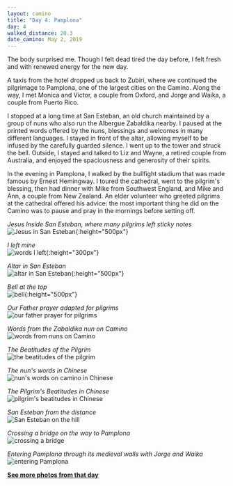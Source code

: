 ```yaml
---
layout: camino
title: "Day 4: Pamplona"
day: 4
walked_distance: 20.3
date_camino: May 2, 2019
---
```

The body surprised me. Though I felt dead tired the day before, I felt fresh and with renewed energy for the new day.

A taxis from the hotel dropped us back to Zubiri, where we continued the pilgrimage to Pamplona, one of the largest cities on the Camino. Along the way, I met Monica and Victor, a couple from Oxford, and Jorge and Waika, a couple from Puerto Rico. 

I stopped at a long time at San Esteban, an old church maintained by a group of nuns who also run the Albergue Zabaldika nearby. I paused at the printed words offered by the nuns, blessings and welcomes in many different languages. I stayed in front of the altar, allowing myself to be infused by the carefully guarded silence. I went up to the tower and struck the bell. Outside, I stayed and talked to Liz and Wayne, a retired couple from Australia, and enjoyed the spaciousness and generosity of their spirits.

In the evening in Pamplona, I walked by the bullfight stadium that was made famous by Ernest Hemingway. I toured the cathedral, went to the pilgrim's blessing, then had dinner with Mike from Southwest England, and Mike and Ann, a couple from New Zealand. An elder volunteer who greeted pilgrims at the cathedral offered his advice: the most important thing he did on the Camino was to pause and pray in the mornings before setting off.

*Jesus Inside San Esteban, where many pilgrims left sticky notes*  
![Jesus in San Esteban](https://lh3.googleusercontent.com/RlR5br3ZmewnyAEA9HKTqN31ZSoXFZ7xmplmvKUPFUjF8qn_Ft630maX67tGyVgZXkAmNvmkq1W6-SkX9Vq3DnyNpLmYmX-JOSAi3rKyQ52jNh4TQgUATXTv0zorT6_ez_fPDJNR3biugUtFzjdUDdIhcSoUtCnW616B6GXvnwm8Q_dBsvsifj9-oGdy-HJZbQ-mcoVcg3C_IKM_z6P_wJ2A-EcjQpKhnLpxC9QhQtcP78RPKMPCJNlubBsM0HGlFSJKDs2AjHPJ8lfC_T32jdYaQGRklVwvlLKZjb8PrRLURl05UY03rJHdL84Zyfzq-Hs-_P-6j-wiwVwNIz93hVdJN4dZqlqfVLt99IVOGgUiKqzzo8C48kx-9BhPToP7VAhmxeCZzlfpqQIQ6SwgnEoHTrzIx8uWZBWY19jh_J766y02eW7U1oiohptgaNnY_CLKoybJUNZ0mJ0neVyOpdDNCyOicDDhVanZKsuPthhD2t6OnbYmVILe2W1jEtFki4dP9OuNUljbCASK7auwOasdZzkLnkc2zPRbfp-FrmuxnUfN_rvZF22ZLj4yGd8izgn_GuVupzAt5F5hhUZASfPPJUFLwf-a9UKW_JXkyeervyw-VC7suRIt9DAovI6m6aRLd0Z1HR_CL6eR490_euqjoyh1b7fJc7CVT85kkXS5gpfFaH4xVMGTKww8yqZY2SXXZb-WNSydUufOQjZzRkqDke4WscULhZwatUx3xhXzPLNn7pmZhzI=w792-h1406-no){:height="500px"}

*I left mine*  
![words I left](https://lh3.googleusercontent.com/DeozeArwjk7ZRR5FTriEHCz_Y2o01rx3OiTJSo4dpR5A7Sognl2nTxcDmgKPQ6rv8TF2DK9HBwEu6xSPsRHsdSA8mJKKktTkCWd4MAqKpdXlLNb_iEQy3kyffzj2L_ojXBASkZzTiyiZGj43VesHeyXavj4Qr5rWhUcclW8TQ8fZim9bMzUFJbJd1W_idYUdY2VBwtksZQD_aUqeLJv_4EUP8f5mj6Nxvk0oBchh8ODGgDliC_7gvnj7il_jCYDWvdduNlWGr-VZfiDx_0RRlMt2TD1mewQuWyPFquVU3K_9zBqym1KnJSU4nC0-6mNOzXRrQTxo6NHa4iRXqltflYx8aBSQUu3MsWKYRwhL85mN4kHsGwwH6luPOA4HBrsReuP9fOgHutbea3Y1dK3p0Lz6QGzfbbh6zb_SnBUdbSwpaYDO1m2LRcIU4U01BG9ScV_UBuLXp54NiktPw18R5jmobozgH5CJR6ZHu-e3oeqm_38T9hJ3hdHoFBVz8sHQ3H1EThTRqA3otnbmkn36SCfRuKZyWYfEjBMhSDRJP31SsIoNEkv44YO-u2zyvs-8ydh55NkdbDVE2-8p1uzXgUtxMnkGoWJ3Ecb3R1TXcmuPCr5vokWSU6EN6jG3EWfu2ALcvz8I0NX-UhjVFDdH43mVHdN3Jrv2LB-GUCInoyfjfxbQCi2DMiLqs7oZQWyytpkXlGuIwN-XypIIH7VEFL4RDdiosdLcO_6DdT-pgNCdYtG3mZOtNP0=w1470-h1406-no){:height="300px"}

*Altar in San Esteban*  
![altar in San Esteban](https://lh3.googleusercontent.com/GTGUm5oGyv2xnF3PxKX9Ifcoox8uT2e3bSuzPRB7QUg5e_570aaN7hbawBhYWrlidWWzvN5qV8HDCjYn_fRCU4R74CER-Ml8ZkLCHWa3RyENKtQGOWQz-Wt8xgorc7crc-W6VCEzeGSFMj5sm80nlCwe9CJkQBmP_nF97tVBhHibJ99_mxHfd5XSlACqF_V5TSV51N2LUumJiCEqMkW-kwJ2O4paV_QmgEQRmXNICNjhk4fd3_S--emRk_GOqj9pKCa7r9g3X7qWj4sgf3Z3wuhpLUPtYClKO4zjD1FTju3CV4-31vo16qYJtT27yPSNlCOI-NbCqI04LMWi1lYIkL2C9_xeLY25enOHv7H_pyLZG049haNDevj6YixhfT2EKy6z0RtiQVig4Rl4AVR_J1j4u7svV4BdpnEUxWAEcgRvFzjsJOlg2sDw-IJTyGT6svT941oIcGmZg4jEToqxoenxeb_QrBHGmap2IPFlwrIFWhItUuAfU-WXQiWDHOl0DGxb4TtpcWJkixKnZrFvN-vcR6gfVSz41aeYIhmMLvmwpY8gQatz2ndoHwvfb2ZMtl3Ujw5eT7aY6cgBdk6tz6GmT8SlHc7pQ_sCdeGmmbk9b6kJMfXZYRGxeecR_6PZ2oHG44sDOMZA_7HyvlnP3eW0T9xAOYtIuYTQUoXC4wq6Ruqyhco6l2lZdWtrBXpryV4l4fEEOwHIXKwcRVA8Doe03JGA55TDB9_p3qoNo6-ukkxKFSPx8E4=w792-h1406-no){:height="500px"}

*Bell at the top*  
![bell](https://lh3.googleusercontent.com/S_oYebD2COoLvMPWtNI2_Isbc20ylvr3tkf9eH-WFDGFcd2LwiyUh9fU7PkkQUaNVmhuW2SrPRPPvRvwhBt09dFPPCxvYBnda3vJJUX4rRmSUyfelaWRxZMxCQMRdyGNHUjKYA6UNZgkVGa_akIxQ67-ntsV1wOBlp1ngY8frtMle1oqs6xg4yHekasI4Gwiu23qM4xnTXUdDc8CvMmWFJDDfS_nMTvUIW7zj7SyHKDZ0OumBIzWOfDPQ3tO3Sl9bc7bbp6msm0RO_aAqIJyYOh61v4j2Xr6_4evLMmldH9LkLkFgX1d1izkf4jL2GubQrCJ4w6YmluCKRPCegttvjjp1KwlMFnMbcGoCxOufDyW7TeAOtA7GSpWSCqNt9mq7bJmLjMjYJkh2ydKzjLMLiDR8tOQTFB5dldXRXaAs2piErUpj_7NP56klpOuT1v5Smlo04bp-7VAuWqxYKM-OrL-c43JdhjLml-Xj9Def2nZx4kumixBHZ1y2rMtzjy4v-TPbanvO-gjdguGoQ69atSqOo1D1jM3CGIu0m7zHcp-CN2wfimznamrwg-eJm8-fKkILqUF5uZBCUp9mmE8bRd3Urbltc-RbPyscAe1ulPyiZVVPF6sfMtQ6SdZ8RYZn2tU_65RqVTHr8tkMKIbxSLVm_7blb-f3Vo0i9lyZNffk6GsBakNo6KAK4hsBfPyufGMW8ORMXToVGJjFOvcAyf4f2_BQPi0F8YH3Q6Q3zfK5uAPy3FFrJ8=w792-h1406-no){:height="500px"}

*Our Father prayer adapted for pilgrims*  
![our father prayer for pilgrims](https://lh3.googleusercontent.com/aPgfapXtPyjDTD4vQuT0RqGx6iMaBUdOHBUQT8QiPBXaCOalDyG_jRLIq_mg46vCqIuAWIe5c_Rxxq-xzSUw0QWdYbmqc7eqedUtULZ6IPQpB4WV1zE4hc0efyKkDJJ_o67_6FG5tc3vgsBxuP8tQIRI8xdiSa6Lqms57OTGPjgnkG2wM-hhru8bRcVzZXvvtKJ0DWYgHgBnaBsFK0Fb89EXbDSqvnbiXLPSD2mZQIxy0fwHbVKyveugJ6fcHfUc7P5A6piOeeCcBKUxCCT0W1ci2B2g8jYnbtg6JufaO2Z1xrW7hq-17_cH0HKE59xUyTgaajY1HzVEY0DJ6ToY8MlPe00On07Nsf3ePeycUIdCA_i1Bpdg03DPTdHTl1g81vGQ_4InAFid0s5SAJnYwAGLw-zCUJJbGShucJxV8__DfZG7bTJFRxPPn33_xjNxbNlxyGxZyjFFEvFYfBqGta8HLTY9_WsnDfZxTMca8s_K5y7Zet6RHdrl_qDIWN8hyr2JHMGXV6458U45635pSvxI5X6CI_lsh6gjtBfDklvvu8uLc-4ru3CV0reIw1ozjDgy5OJPrPpXuLsdTufAOtkjEsP_tNeXMvv86n6uuDiHzrAWr-qL8X7epZJKOOaDQspRIHjg_vTSpuQRpKj2-vZQSb7Id4DYNjr_w2qZs3ASeJYuICHD4elEBnPbyihGttiv3APVKiIWqzxoQtxrJAdYnoNKwZvJW5ptrueSvA3h9_ceXjZm68I=w1840-h1036-no)

*Words from the Zabaldika nun on Camino*  
![words from nuns on Camino](https://lh3.googleusercontent.com/i8anmPsOhouX9wfYArH_StyqJkhd95poSy6wt7hCbaoZQKgRsW6NDBScyvLP5aas-1szVwb0QeopjYPQHRIFDMGjYUQjQRcd24G0F1Xr_eNHrlcxFX7kCxh4SYE_QpGh9s6NSqT3PkZnYkddetgFD_fsk_xzcsyBMwqg6U6hW5FgQsih4ZPKSqxNbSraTqDrXe8ZIuGrmVNB_F2pRIbDgdAoxMUsBV2M1xVkAwyBmgvvPiTvPdV0tk5e-121ow7tKSWtNE8hQWX101dJdVqQMZ9sGRUryJ9U9_8ahFwq7r2Ad3MUTJSQSGgt2RBFMnXqerKqlGDbOw9fxx9nndVuB-ZH9Yk_dczwG9GeuMGHEZGTAQ3-fwe0FVWbo6f6U1_Q1WOaIYocNdDi3QttIkXpKbww79PSAg2bzh0xLxoLw6wbJ4V-B0qIgcte7UujM8S72maNXHgddK2sBPJq77shVP2yPOl83szyK2_SGGBXfgI09WqZboLR8O6SN3jesUrkfouZSHBENfbNa3ub8WUoWLv5F1FVo6tAZBpMt4hS5IeT63v_frdTCwtZZ__glk70Ct1UcFX6FNwgxX5i7e2dy_LEulJONj5g3_ykLD4n6inO-xnUJdVb8LO7DEsRegMqnJf9wlNhe3EwAYnCxERqpNPRP90FZtP-5bbSV9g96Ldwzlj1j2PKSEvfNse4swxiHw-XjzFZbftXu6kPsrpmp1FgqtzxZvXZ3I0k8OGAZRc7P9EjF_6rgc8=w1840-h1036-no)

*The Beatitudes of the Pilgrim*  
![the beatitudes of the pilgrim](https://lh3.googleusercontent.com/x8GOlzr_7Vx_1UPEZayt7O3KGarJ4O0kJhe9WBNQBm07s_7--aFAdCguF_qaGxcUfumuq9SmHaqMo9i2s6w6c67jf2Fwc9npwRqBTaasCXokgzS9qYLUcQ6kXh1GXZMMWQPdojguUrI2HME193ukAdcQvRLqBl5EmaHCd5AiIWVzBVs8D2GWvqfCRSEh5PaH3wF2FBSGhksqDGvWl4w0Jgj_YKwUTr_KnWOO5zR_VdNymV52p_ulaoqfro_Bg0t_ws6T0ZacPCOqcq7NK1uZV9tcfG6dfEsTQ3fZK1IcM2XCD0LX-vvxbk1hska0hIvEQ_sESeLcOptRQ7RcFuTpNbQyHwzveiub6akHWknQm_P5Jlm1UI_9ySYR0qVufu3a9xbJDjo26IVC-z4OqIhwzXl0QDUIKyhgTTbbqxQmY07xbhxtvrA774ILwB-LKSwT4wfC_AvMXzoJPl1nP_3PxH2edRi4DWO4MXqel3SWblF3rzBvXg8_86QyYLRMdDeX3T0z6MrZCnedtwhExt155-uW8ejytqZy7egAzbyvW-A02Hhz-O_No3yFi6xTeOjegWD1WTMQY6_tDCnaJAraVHCuYS7YdM6ZLI_pxXUJwOogGc0Jy0kD0UXD0eUBsG3EI_HH2jlh18sMO4nBHBuy1w1tPafNjyRmqwFWWMT9wjNshh9mZfdJDvAYbpLDUQRgYORJE1-w032cUrPb2Y17IOBihsw09UC9j2-BTUESaDLykqTqmob2mdY=w1840-h1036-no)

*The nun's words in Chinese*  
![nun's words on camino in Chinese](https://lh3.googleusercontent.com/wY1c2rOXi6s7KA_3888zUGiwoDRuXjgk8rVn22qZeAtHWCYsBTsmCBV-cdDuxDkFQlsyVSxfXKwzs-usJkXO5FoOjGC2Y_gg6DIwK3fXiX8Qe21v9mIogziIaqUCdohGfVN0GRzN41qtA7SXehz41UYNUgxYO9w6d_r4596JAxhiBXpUhJdmp6mHlNf3ZhjTQtuJ4ca1jhRSkFsWAPv7Jln_kGHr6ICiHfXJ0LNp1JkVMh__tKoKRbNKKwJKHOpUkeTv5D-Zx2v4Gp1cab_TM4zbOl_CBrDuJ-Caezh-HlwH6PGJD6C4aqqQlZ0pOdM4K0rIqXB1AlHHLoohf6539ci5oRAlxwg7edfm1cBEsq5RlD9QK8xomSlPkJzKQyX_eBCC05-cjCTyv3UquSG55a0U8k6Bna3Wyo-yJF2O0NoO4rPSkObpIioLDELWcX8oaOdCUBORuBHOIiTCMNPx0eGK8nn8W7zJMlE5FJmh5LISqzJ3jApkDyxy1ulXKqie-kNNIDAbI9mbmgatSrxeYuciPtv7dAOcaPwBYkvGF6swWd5zrY3ryn_Mq4WdsIjwjwwKCg2mVQSh6yP25e2RLTav4K9V-tS2doIokhOogvdqakR_TVKujD1vFPiGJu0CAFz9xhXH7GOXzCyOK8g6SMDr6C18FBgUnIcZkpK1m5Zxfq5_FUHnSRDCqVQefRJBryqf-ZCW7U21Zfp775Mnt0CNbjYIPYLypTabNNl7JVwZcIeu8_CUQI4=w1840-h1224-no)

*The Pilgrim's Beatitudes in Chinese*  
![pilgrim's beatitudes in Chinese](https://lh3.googleusercontent.com/l4bmvzCIxuUEn-qF7o99oZiqcA86kzHDH3LS3gobMhXVSQFoMFn9blueMaEqw7aweZIMPnnqZvHHBVx_HF0K2rc_lur6QFBs5D1e4FTRaZtIGOp2Wi2Q0hdf68L48Vu53x69mUEw1m3vYP4Bmf4hyu2XC8JAIR1uVdunBHjfyOnEDJ4MJS_e5Y0wPwPXOVKPXm7bWyJC9iV2dYwVO155QI1ZAnTCgAMdMp8tBPVl0vyXTwoVRkcXPtEpjo4JCEpB7FXdbWQfMVVwfPFQEw_3n6IgSjMol2vmIOF5ygZw4fRpRD_POhHXYnLfd-_RovipEbYi-fG06bEUIIC-zeCA5eeplnPLOS_X_ngmGHI0q-0yLbD-jpVJZnqtkDJlL3bzaLvRSCMPtq0k6eKEA3pLm5dp4qPcbmpiFtSqAU2xl0KEbu32Q6izAV1ya0vz0E-uaEAEK5QaKjZP6DHmhi1XmKpVK_7t3zM043K1B-yXaOBIBcFq-nTT-W71E_C_ZTdJObxI2MHmC-SmItdznxDZK7WN2SOEsZdXVjmumor_Segx-5YGrgApxLmJ7Kr9ee1wXjCMtsz7NL2a4UXV6c8L8VL3kXWpQH7di7d2qKbHaZnHmv1ViDyZkKyDuZ6nwwLroJaSp39TKl3kUFsHHv5pmstLkXA6HkODKlabsFb2OHmWO83T2cPC1WZimrkfiFhBWiYWvODg61RFU4yaVLdJUyGyXzq1PeUcA4H5MtT3UVDtMZIOWploPRw=w1840-h1142-no)

*San Esteban from the distance*  
![San Esteban on the hill](https://lh3.googleusercontent.com/BU7cuOM8Sx-BH82sgDUddcvfagPuyBslq15SnPvwiMqQU3TQpQVHASngapIZNIcjYgpQdZvlGIwUY7EbDzXDQj52cZoMRcivNrYi0XoYgC1vVrkn1U1fwrDlzSCiATgOZsK-fM26nF0I2Os07ZdrNb5yb62aQg0K_jNE8IaXfiXe7gFCTKfrzoOFAkTlRu2XMwYfA35vpkud7D_5y8cOhraYKmcNgVi-sqWiHWhCJL0oG4wswODcqPEq5iiSKZQerMUJd33lPwCQl3dKE5yNleJOOvUK5YAZcsKAMlf9nR95WKzRiBu0UNb7y-oy3k8AJVIXMdfbkoWB8Poh8kCB_piJrjoFafUSOzG1IfIP9uPwkWAOz5V-5yTUBiE8r5ybYU4InE5g_8Jap1irDj3DBt4aZ_IT9IlXqC0bHg9BlbjrZOb2sMZvaB0mU3Hgqs2_z6VPIukXH5UvBy4v2Tb3InZsF7mvDIXoREWgtUPrXT-3g3-l-oGSnRQUDFLaU4fxhbpHDdeUAWSVbUgA_FN2MNNjYZ0hM51Kd9AS5zQVMyV2qSjuvEHrIFRVOoB4LLE-Y1qiQfwgTbeYkVowGmy6M0p5xzG-nUnxyTB_heqKIeHm6KRhTwcKSWGrPdbUpvY4esKKxO95AO5Is2vaTnn4f7eK_srpges-3Zux5VVZGbDS4nYzAckFUXe6MdqeARfs6msPxQXeVrVhXQjRC8w085_DKMvs6jhSKAJu--yqHdaQ4I5nUxap_Zw=w1840-h1036-no)

*Crossing a bridge on the way to Pamplona*  
![crossing a bridge](https://lh3.googleusercontent.com/5VcMqpjkFnjUrvrmb188qAylWDTdN74QghuaiPxxaFkMnbZcAXFtg5Im1QRpyV_th1QNriibxQMupRVsN3EBrTaAFkw_anhng12KfjjiDcLzeO6-xapiIVHTLfnLMkTBa31G0gYwD-JRovs56Ne7aviV_1Vmj8wERnVh-tfhg5fGCPBgmcge_amChNSIz5HJKgtAlaRzg7h9wGAdaJ761ro1I3Cf1uoRsR5GwdWgEzg0WiJxjxAQwEAOGf3OxQl-dhqxuBTrDhEH8BP_T3sP2i4o871FzfsX1qJSMewfape-U9iz9eMulDgpjKKjf-jy6ptGne4jgYAtYBhiQqRORSz5untLt_kJhlWRvw7jl7sBsKNchy8coFqAmUsE4x9z-1SS0ba6PblhDhjiT8A0VukmN2Rm0sac_B3R-BRciCQyd-YoVYBUD_fZBmgS5InmSOGXjiw_rmFduqW7K8kSpPl0SaYmw8hdZUQ5ovPFzjPI_QqP8mZJ35OKtiWpZ0uCtnVkYw7SjBJroX2YQSErvgJBUTSFgvkvFf8V47gWApgeKyotxF0WU13yyBSYmT69FoGkBi0X5PXZ6FWJkWL2H2AUB_ap64tDX4YcRTCXRPPpDv_4PqN0ziPwufL2CnIoVJGBYcDoZsCbie7y6-wv1IJls5yvfP_Ova8jr2W4LC8jFLCX7qI7fd67i_VKyLVdeA5aHFShugnfr1IBmB5B-uHwHHoil4SGVw1Gq_3iOwzxpenE4xY1L68=w1840-h1036-no)

*Entering Pamplona through its medieval walls with Jorge and Waika*  
![entering Pamplona](https://lh3.googleusercontent.com/hvjgykBN22NqWsJwjcC0HgJoQT0_NFCIp2aN_lYhyx6sq9W6Taa0uYxcdxXIU79Dc_ULEsa_jQ4D0I2stnAnI263X3SWKWFTowP4Nugv0X_b1doOhYNO0rhCX-vb0-hkpQUP2E-4sr1FCFGG0XW6yps7Ktec4fv5TKQqM8zOhfHELpD84tK39oIfZsuKS0PbGHYzkSr9wdu-I7TDGb0QnzfreVjKAxcOplXMw8LXg3mtTVSYO9OI5eugF0xTzwO4pXCzHVj4rSC5qEMQD6b_AORP9nFlARYvb3t3jOtvzN3KK04fyWn8RQ2BUNEr9anM6meFJUBkkMpcHRxoln5z8Rj4HYYlce-eKPOUw-Kc998W5DG1ko41b1YXOXAysJu1Uxp76zPvtXxwSTsY_NONaSRNSU9IJ-sC892Yzp132RYi-vAuAUKFKsYkS5HaIQorYEI-mFgC1PlwHW_v63MS78-NpxyK2pf92_f1w9RHNFWcgiCCjl4LaPs-AOX5Zr48pbRqyt44bBcSoW2SKRGsxVQx1kGyeotpFNWGIlmZG39ftgpWUU-QHnfrWTJp7BUfK7u6xW_d_6MKmmgj3ut9lL_CdZegQqKWA0I3eu6hl2sJ1VXh694fYlmXMdLR2ITj2CnkQ26DeXVJfV7V8RremV0kNk-AJ7gnjpCM3iNkD6cq-ueh73zDDjBA3hbLOfFPthWrDxn-2oe_Vyo3zVyiU8Dip4DVLltQrBAQfE1NXB4RTeRUGUFgF-g=w1840-h1380-no) 

[**See more photos from that day**](https://photos.app.goo.gl/RTCDkaQEU71DsHFr9)
